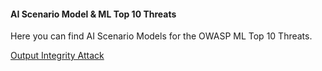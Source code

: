 #### AI Scenario Model & ML Top 10 Threats
Here you can find AI Scenario Models for the OWASP ML Top 10 Threats.

[Output Integrity Attack](./output_integrity_attack/README.md)
